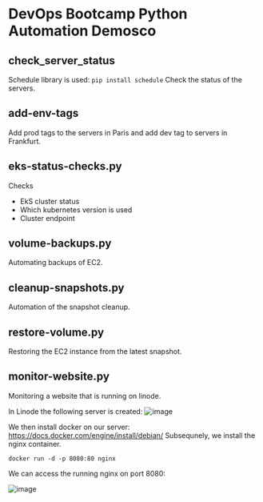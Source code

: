 # DevOps Bootcamp Python Automation Demosco

## check_server_status

Schedule library is used: `pip install schedule`
Check the status of the servers.

## add-env-tags
Add prod tags to the servers in Paris and add dev tag to servers in Frankfurt.

## eks-status-checks.py
Checks
* EkS cluster status
* Which kubernetes version is used
* Cluster endpoint

## volume-backups.py
Automating backups of EC2.

## cleanup-snapshots.py
Automation of the snapshot cleanup.

## restore-volume.py
Restoring the EC2 instance from the latest snapshot.

## monitor-website.py
Monitoring a website that is running on linode.

In Linode the following server is created:
![image](https://github.com/ArshaShiri/DevOpsBootcampPythonAutomationDemos/assets/18715119/df297925-cdad-41cf-8b03-155cb035a367)

We then install docker on our server: https://docs.docker.com/engine/install/debian/
Subsequnely, we install the nginx container.

    docker run -d -p 8080:80 nginx

We can access the running nginx on port 8080:

![image](https://github.com/ArshaShiri/DevOpsBootcampPythonAutomationDemos/assets/18715119/6dfdcf3b-74ae-4a1d-bfad-65357bae8688)
